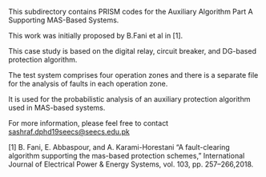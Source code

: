 This subdirectory contains PRISM codes for the Auxiliary Algorithm Part A Supporting MAS-Based Systems.

This work was initially proposed by B.Fani et al in [1].

This case study is based on the digital relay, circuit breaker, and DG-based protection algorithm.

The test system comprises four operation zones and there is a separate file for the analysis of faults in each operation zone.

It is used for the probabilistic analysis of an auxiliary protection algorithm used in MAS-based systems.


For more information, please feel free to contact sashraf.dphd19seecs@seecs.edu.pk


  [1] B. Fani, E. Abbaspour, and A. Karami-Horestani
 “A fault-clearing algorithm supporting the mas-based protection schemes,”
 International Journal of Electrical Power & Energy Systems, vol. 103, pp. 257–266,2018.
